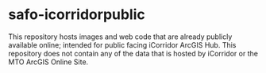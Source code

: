 # safo-icorridorpublic
This repository hosts images and web code that are already publicly available online; intended for public facing iCorridor ArcGIS Hub. This repository does not contain any of the data that is hosted by iCorridor or the MTO ArcGIS Online Site.

